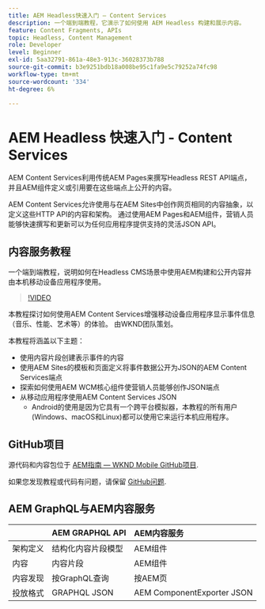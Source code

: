```yaml
---
title: AEM Headless快速入门 — Content Services
description: 一个端到端教程，它演示了如何使用 AEM Headless 构建和展示内容。
feature: Content Fragments, APIs
topic: Headless, Content Management
role: Developer
level: Beginner
exl-id: 5aa32791-861a-48e3-913c-36028373b788
source-git-commit: b3e9251bdb18a008be95c1fa9e5c79252a74fc98
workflow-type: tm+mt
source-wordcount: '334'
ht-degree: 6%

---
```


# AEM Headless 快速入门 - Content Services

AEM Content Services利用传统AEM Pages来撰写Headless REST API端点，并且AEM组件定义或引用要在这些端点上公开的内容。

AEM Content Services允许使用与在AEM Sites中创作网页相同的内容抽象，以定义这些HTTP API的内容和架构。 通过使用AEM Pages和AEM组件，营销人员能够快速撰写和更新可以为任何应用程序提供支持的灵活JSON API。

## 内容服务教程

一个端到端教程，说明如何在Headless CMS场景中使用AEM构建和公开内容并由本机移动设备应用程序使用。

>[!VIDEO](https://video.tv.adobe.com/v/28315?quality=12&learn=on)

本教程探讨如何使用AEM Content Services增强移动设备应用程序显示事件信息（音乐、性能、艺术等）的体验。 由WKND团队策划。

本教程将涵盖以下主题：

* 使用内容片段创建表示事件的内容
* 使用AEM Sites的模板和页面定义将事件数据公开为JSON的AEM Content Services端点
* 探索如何使用AEM WCM核心组件使营销人员能够创作JSON端点
* 从移动应用程序使用AEM Content Services JSON
   * Android的使用是因为它具有一个跨平台模拟器，本教程的所有用户(Windows、macOS和Linux)都可以使用它来运行本机应用程序。

## GitHub项目

源代码和内容包位于 [AEM指南 — WKND Mobile GitHub项目](https://github.com/adobe/aem-guides-wknd-mobile).

如果您发现教程或代码有问题，请保留 [GitHub问题](https://github.com/adobe/aem-guides-wknd-mobile/issues).

## AEM GraphQL与AEM内容服务

|  | AEM GRAPHQL API | AEM内容服务 |
|--------------------------------|:-----------------|:---------------------|
| 架构定义 | 结构化内容片段模型 | AEM组件 |
| 内容 | 内容片段 | AEM组件 |
| 内容发现 | 按GraphQL查询 | 按AEM页 |
| 投放格式 | GRAPHQL JSON | AEM ComponentExporter JSON |
